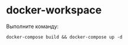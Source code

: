 # docker-workspace

Выполните команду:

```shell script
docker-compose build && docker-compose up -d
```
